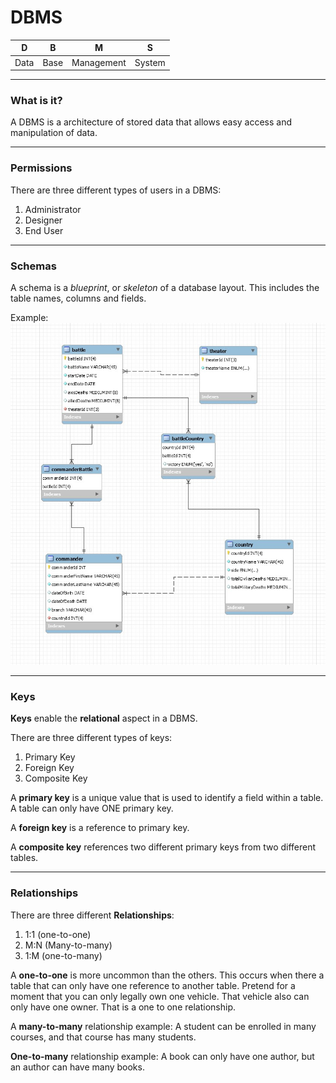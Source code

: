 # DBMS

| D    | B    | M          | S      |
| ---- | ---- | ---------- | ------ |
| Data | Base | Management | System |

---

### What is it?

A DBMS is a architecture of stored data that allows easy access and manipulation of data.

---

### Permissions

There are three different types of users in a DBMS:

1. Administrator 
2. Designer
3. End User

---

### Schemas

A schema is a *blueprint*, or *skeleton* of a database layout. This includes the table names, columns and fields.

Example:
![schema](../../images/db.jpg)

---

### Keys

**Keys** enable the **relational** aspect in a DBMS.

There are three different types of keys:

1. Primary Key
2. Foreign Key
3. Composite Key

A **primary key** is a unique value that is used to identify a field within a table. A table can only have ONE primary key. 

A **foreign key** is a reference to primary key.

A **composite key** references two different primary keys from two different tables. 

---

### Relationships

There are three different **Relationships**:

1. 1:1 (one-to-one)
2. M:N (Many-to-many)
3. 1:M (one-to-many)
  
A **one-to-one** is more uncommon than the others. This occurs when there a table that can only have one reference to another table. Pretend for a moment that you can only legally own one vehicle. That vehicle also can only have one owner. That is a one to one relationship. 

A **many-to-many** relationship example: A student can be enrolled in many courses, and that course has many students. 

**One-to-many** relationship example: A book can only have one author, but an author can have many books.



